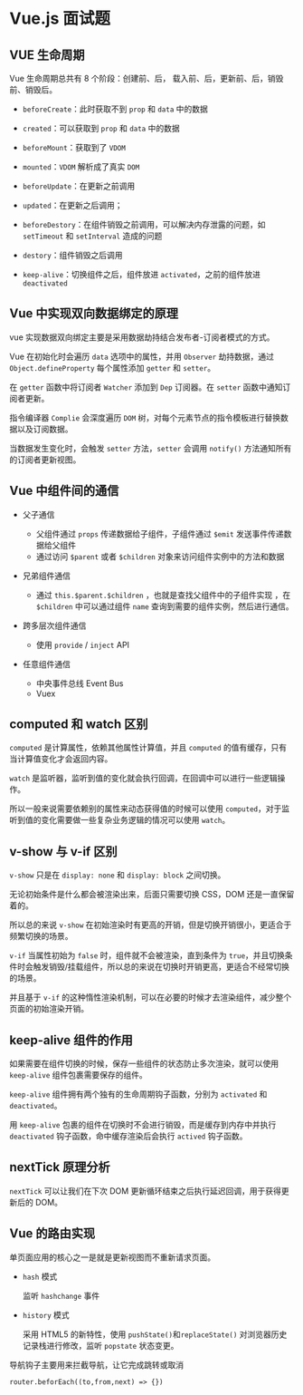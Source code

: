 # Vue.js 面试题

## VUE 生命周期

Vue 生命周期总共有 8 个阶段：创建前、后， 载入前、后，更新前、后，销毁前、销毁后。

- `beforeCreate`：此时获取不到 `prop` 和 `data` 中的数据

- `created`：可以获取到 `prop` 和 `data` 中的数据

- `beforeMount`：获取到了 `VDOM`

- `mounted`：`VDOM` 解析成了真实 `DOM`

- `beforeUpdate`：在更新之前调用

- `updated`：在更新之后调用；

- `beforeDestory`：在组件销毁之前调用，可以解决内存泄露的问题，如 `setTimeout` 和 `setInterval` 造成的问题

- `destory`：组件销毁之后调用

- `keep-alive`：切换组件之后，组件放进 `activated`，之前的组件放进 `deactivated`

## Vue 中实现双向数据绑定的原理

vue 实现数据双向绑定主要是采用数据劫持结合发布者-订阅者模式的方式。

Vue 在初始化时会遍历 `data` 选项中的属性，并用 `Observer` 劫持数据，通过 `Object.defineProperty` 每个属性添加 `getter` 和 `setter`。

在 `getter` 函数中将订阅者 `Watcher` 添加到 `Dep` 订阅器。在 `setter` 函数中通知订阅者更新。

指令编译器 `Complie` 会深度遍历 `DOM` 树，对每个元素节点的指令模板进行替换数据以及订阅数据。

当数据发生变化时，会触发 `setter` 方法，`setter` 会调用 `notify()` 方法通知所有的订阅者更新视图。

## Vue 中组件间的通信

- 父子通信

  - 父组件通过 `props` 传递数据给子组件，子组件通过 `$emit` 发送事件传递数据给父组件
  - 通过访问 `$parent` 或者 `$children` 对象来访问组件实例中的方法和数据

- 兄弟组件通信

  - 通过 `this.$parent.$children` ，也就是查找父组件中的子组件实现 ，在 `$children` 中可以通过组件 `name` 查询到需要的组件实例，然后进行通信。

- 跨多层次组件通信

  - 使用 `provide` / `inject` API

- 任意组件通信

  - 中央事件总线 Event Bus
  - Vuex

## computed 和 watch 区别

`computed` 是计算属性，依赖其他属性计算值，并且 `computed` 的值有缓存，只有当计算值变化才会返回内容。

`watch` 是监听器，监听到值的变化就会执行回调，在回调中可以进行一些逻辑操作。

所以一般来说需要依赖别的属性来动态获得值的时候可以使用 `computed`，对于监听到值的变化需要做一些复杂业务逻辑的情况可以使用 `watch`。

## v-show 与 v-if 区别

`v-show` 只是在 `display: none` 和 `display: block` 之间切换。

无论初始条件是什么都会被渲染出来，后面只需要切换 CSS，DOM 还是一直保留着的。

所以总的来说 `v-show` 在初始渲染时有更高的开销，但是切换开销很小，更适合于频繁切换的场景。

`v-if` 当属性初始为 `false` 时，组件就不会被渲染，直到条件为 `true`，并且切换条件时会触发销毁/挂载组件，所以总的来说在切换时开销更高，更适合不经常切换的场景。

并且基于 `v-if` 的这种惰性渲染机制，可以在必要的时候才去渲染组件，减少整个页面的初始渲染开销。

## keep-alive 组件的作用

如果需要在组件切换的时候，保存一些组件的状态防止多次渲染，就可以使用 `keep-alive` 组件包裹需要保存的组件。

`keep-alive` 组件拥有两个独有的生命周期钩子函数，分别为 `activated` 和 `deactivated`。

用 `keep-alive` 包裹的组件在切换时不会进行销毁，而是缓存到内存中并执行 `deactivated` 钩子函数，命中缓存渲染后会执行 `actived` 钩子函数。

## nextTick 原理分析

`nextTick` 可以让我们在下次 DOM 更新循环结束之后执行延迟回调，用于获得更新后的 DOM。

## Vue 的路由实现

单页面应用的核心之一是就是更新视图而不重新请求页面。

- `hash` 模式

  监听 `hashchange` 事件

- `history` 模式

  采用 HTML5 的新特性，使用 `pushState()`和`replaceState()` 对浏览器历史记录栈进行修改，监听 `popstate` 状态变更。

导航钩子主要用来拦截导航，让它完成跳转或取消

`router.beforEach((to,from,next) => {})`
